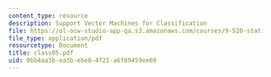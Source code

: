 ```yaml
---
content_type: resource
description: Support Vector Machines for Classification
file: https://ol-ocw-studio-app-qa.s3.amazonaws.com/courses/9-520-statistical-learning-theory-and-applications-spring-2003/0bb4aa3bea3bebe84f21a6f89459ee69_class05.pdf
file_type: application/pdf
resourcetype: Document
title: class05.pdf
uid: 0bb4aa3b-ea3b-ebe8-4f21-a6f89459ee69
---
```

